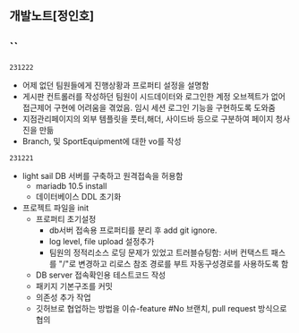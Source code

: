 ## 개발노트[정인호]

``
-

`231222`
- 어제 없던 팀원들에게 진행상황과 프로퍼티 설정을 설명함
- 게시판 컨트롤러를 작성하던 팀원이 시드데이터와 로그인한 계정 오브젝트가 없어 접근제어 구현에 어려움을 겪었음. 임시 세션 로그인 기능을 구현하도록 도와줌
- 지점관리페이지의 외부 템플릿을 풋터,해더, 사이드바 등으로 구분하여 페이지 청사진을 만듦
- Branch, 및 SportEquipment에 대한 vo를 작성

`231221`
- light sail DB 서버를 구축하고 원격접속을 허용함
  - mariadb 10.5 install
  - 데이터베이스 DDL 초기화
- 프로젝트 파일을 init
  - 프로퍼티 초기설정
    - db서버 접속용 프로퍼티를 분리 후 add git ignore.
    - log level, file upload 설정추가
    - 팀원의 정적리소스 로딩 문제가 있었고 트러블슈팅함: 서버 컨택스트 패스를 "/"로 변경하고 리로스 참조 경로를 부트 자동구성경로를 사용하도록 함
  - DB server 접속확인용 테스트코드 작성 
  - 패키지 기본구조를 커밋
  - 의존성 추가 작업
  - 깃허브로 협업하는 방법을 이슈-feature #No 브랜치, pull request 방식으로 협의
